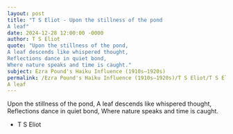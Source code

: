 ```yaml
---
layout: post
title: "T S Eliot - Upon the stillness of the pond
A leaf"
date: 2024-12-28 12:00:00 -0000
author: T S Eliot
quote: "Upon the stillness of the pond,
A leaf descends like whispered thought,
Reflections dance in quiet bond,
Where nature speaks and time is caught."
subject: Ezra Pound's Haiku Influence (1910s–1920s)
permalink: /Ezra Pound's Haiku Influence (1910s–1920s)/T S Eliot/T S Eliot - Upon the stillness of the pond
A leaf
---
```


Upon the stillness of the pond,
A leaf descends like whispered thought,
Reflections dance in quiet bond,
Where nature speaks and time is caught.

- T S Eliot
